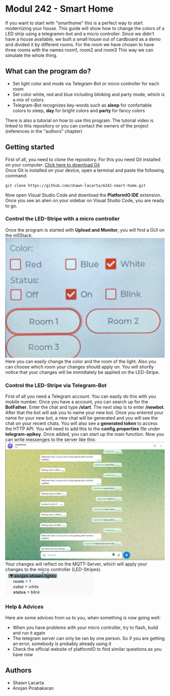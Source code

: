 # Modul 242 - Smart Home
If you want to start with "smarthome" this is a perfect way to start modernizing your house. 
This guide will show how to change the colors of a LED strip using a telegramm-bot and a micro controller.
Since we didn't have a house available, we built a small house out of cardboard as a demo and divided it by different rooms. 
For the room we have chosen to have three rooms with the names room1, room2 and room3
This way we can simulate the whole thing.

## What can the program do?
- Set light color and mode via Telegram-Bot or micro controller for each room
- Set color white, red and blue including blinking and party mode, which is a mix of colors
- Telegram-Bot recognizes key-words such as **sleep** for confortable colors to sleep, **day** for bright colors and **party** for fancy colors

There is also a tutorial on how to use this program. The tutorial video is linked to this repository or you can contact the owners of the project (references in the "authors" chapter)

## Getting started
First of all, you need to clone the repository. For this you need Git installed on your computer. [Click here to download Git](https://git-scm.com/downloads)    
Once Git is installed on your device, open a terminal and paste the following command:
```
git clone https://github.com/shawn-lacarta/m242-smart-home.git
```
Now open Visual Studio Code and download the **PlatformIO IDE** extension. Once you see an alien on your sidebar on Visual Studio Code, you are ready to go.


### Control the LED-Stripe with a micro controller
Once the program is started with **Upload and Monitor**, you will find a GUI on the m5Stack.  
![Screenshot](gui.png)  
Here you can easily change the color and the room of the light. Also you can choose which room  your changes should apply on. You will shortly notice that your changes will be immidiately be applied on the LED-Stripe.  

### Control the LED-Stripe via Telegram-Bot
First of all you need a Telegram account. You can easily do this with you mobile number. Once you have a account, you can search up for the **BotFather**. Enter the chat and type **/start**. The next step is to enter **/newbot**. After that the bot will ask you to name your new bot. Once you entered your name for your new bot, a new chat will be generated and you will see the chat on your recent chats. You will also see a **generated token** to access the HTTP API. You will need to add this to the **config.properties** file under **telegram-apikey**. Once added, you can start up the main function. Now you can write messenges to the server like this:  
![Screenshot](telegram.png)  
Your changes will reflect on the MQTT-Server, which will apply your changes to the micro controller (LED-Stripes).  
![Screenshot](mqtt.png)  

### Help & Advices
Here are some advices from us to you, when something is now going well: 
- When you have problems with your micro controller, try to flash, build and run it again
- The telegram server can only be ran by one person. So if you are getting an error, somebody is probably already using it
- Check the official website of platformIO to find similar questions as you have now  



  
## Authors
- Shawn Lacarta
- Anojan Pirabakaran

